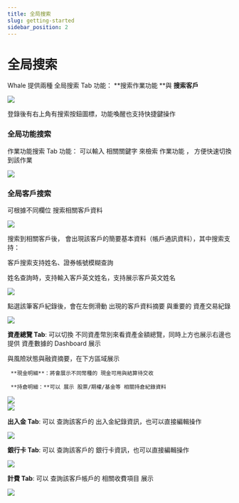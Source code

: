 ```yaml
---
title: 全局搜索
slug: getting-started
sidebar_position: 2
---
```



# 全局搜索

Whale 提供兩種 全局搜索 Tab 功能：  **搜索作業功能 **與 **搜索客戶**

<img src="/assets/BVaBbtPo4ovSkZxlzz3c4xShn2g.png" src-width="3303" src-height="545" align="center"/>

登錄後有右上角有搜索按鈕圖標，功能喚醒也支持快捷鍵操作

### 全局功能搜索

作業功能搜索 Tab 功能： 可以輸入 相關關鍵字 來檢索 作業功能 ， 方便快速切換到該作業

<img src="/assets/Kn3CbXcqPoODAnxGg0ZctF1LnKd.png" src-width="3810" src-height="1318" align="center"/>

### 全局客戶搜索

可根據不同欄位 搜索相關客戶資料

<img src="/assets/HJr2bxOvToO50lxddURcoSqPnPd.png" src-width="3198" src-height="1142" align="center"/>

搜索到相關客戶後， 會出現該客戶的簡要基本資料（帳戶通訊資料），其中搜索支持：

客戶搜索支持姓名、證券帳號模糊查詢

姓名查詢時，支持輸入客戶英文姓名，支持展示客戶英文姓名

<img src="/assets/LRCQbL62Woxd9TxEszBcQRjanah.png" src-width="2600" src-height="1086" align="center"/>

點選該筆客戶紀錄後，會在左側滑動 出現的客戶資料摘要 與重要的 資產交易紀錄

<img src="/assets/WKf5bnuUUoTp8dxFKl7cQSlwn8b.png" src-width="3824" src-height="1576" align="center"/>

**資產總覽 Tab**: 可以切換 不同資產幣別來看資產金額總覽，同時上方也展示右邊也提供 資產數據的 Dashboard 展示

與風險狀態與融資摘要，在下方區域展示 

     **現金明細**：將會展示不同幣種的 現金可用與結算待交收

     **持倉明細：**可以 展示 股票/期權/基金等 相關持倉紀錄資料

<div class="grid gap-3 grid-cols-2">
<div>
<img src="/assets/XSVbbN3CGo0fpWxnEb2cXMVnn0f.png" src-width="1420" src-height="1270" align="center"/>
</div>
<div>
<img src="/assets/LSyJbHVdyoy5pRx6uoncXwWgn58.png" src-width="1404" src-height="678" align="center"/>
</div>
</div>

**出入金 Tab**:  可以 查詢該客戶的 出入金紀錄資訊，也可以直接編輯操作

<img src="/assets/Cauvb1hLgo9pv7xhBoVcYbDinkd.png" src-width="1426" src-height="842" align="center"/>

**銀行卡 Tab**:  可以 查詢該客戶的 銀行卡資訊，也可以直接編輯操作

<img src="/assets/UUBCbvxyEo9OOyxfDJDcwXjnnGb.png" src-width="1432" src-height="878" align="center"/>

**計費 Tab**:  可以 查詢該客戶帳戶的 相關收費項目 展示

<img src="/assets/DVWYb6CJZo409IxrD1Tc0jsZnkg.png" src-width="1388" src-height="1566" align="center"/>

